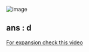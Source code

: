 ![image](https://github.com/asem-hamid/learn-c/assets/155321064/8bc87271-b055-409f-b6e6-4459c037f044)

## ans : d

[For expansion check this video](https://youtu.be/-QXh0y__tYY?si=m5xiL-7TPn7v3E0J)  
